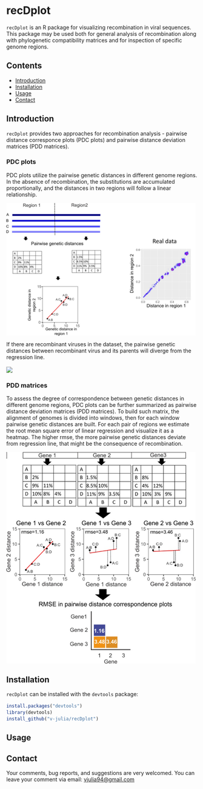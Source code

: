 # recDplot

`recDplot` is an R package for visualizing recombination in viral sequences. This package may be used both for general analysis of recombination along with phylogenetic compatibility matrices and for inspection of specific genome regions. 

## Contents

- [Introduction](#introduction)
- [Installation](#installation)
- [Usage](#usage)
- [Contact](#contact)


## Introduction

`recDplot` provides two approaches for recombination analysis - pairwise distance corresponce plots (PDC plots) and pairwise distance deviation matrices (PDD matrices).  

### PDC plots

PDC plots utilize the pairwise genetic distances in different genome regions. In the absence of recombination, the substitutions are accumulated proportionally, and the distances in two regions will follow a linear relationship.


<img src="https://github.com/v-julia/recDplot/blob/master/images/PDCP_norec_realdata.jpg" align="center" width=500/>


If there are recombinant viruses in the dataset, the pairwise genetic distances between recombinant virus and its parents will diverge from the regression line. 

<img src="https://github.com/v-julia/recDplot/blob/master/images/PDCP_realdata.jpg" align="center" width=500/>

### PDD matrices

To assess the degree of correspondence between genetic distances in different genome regions, PDC plots can be further summarized as pairwise distance deviation matrices (PDD matrices). To build such matrix, the alignment of genomes is divided into windows, then for each window pairwise genetic distances are built. For each pair of regions we estimate the root mean square error of linear regression and visualize it as a heatmap. The higher rmse, the more pairwise genetic distances deviate from regression line, that might be the consequence of recombination.


<img src="https://github.com/v-julia/recDplot/blob/master/images/PDD_matrix.jpg" align="center" width=500/>

## Installation

`recDplot` can be installed with the `devtools` package:
```R
install.packages("devtools")
library(devtools)
install_github("v-julia/recDplot")
```

## Usage

## Contact
Your comments, bug reports, and suggestions are very welcomed. You can leave your comment via email: vjulia94@gmail.com
